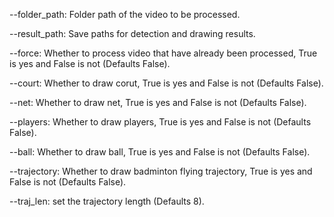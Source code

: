 --folder_path: Folder path of the video to be processed. 

--result_path: Save paths for detection and drawing results. 

--force: Whether to process video that have already been processed, True is yes and False is not (Defaults False). 

--court: Whether to draw corut, True is yes and False is not (Defaults False).  

--net: Whether to draw net, True is yes and False is not (Defaults False).  

--players: Whether to draw players, True is yes and False is not (Defaults False).  

--ball: Whether to draw ball, True is yes and False is not (Defaults False).  

--trajectory: Whether to draw badminton flying trajectory, True is yes and False is not (Defaults False). 

--traj_len: set the trajectory length (Defaults 8). 